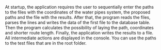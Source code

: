 At startup, the application requires the user to sequentially enter the paths to the files with the coordinates of the water pipes system, the proposed paths and the file with the results. After that, the program reads the files, parses the lines and writes the data of the first file to the database table. Then the program calculates the possibility of laying the path, coordinates and shorter route length. Finally, the application writes the results to a file. All intermediate actions are displayed in the console. You can use the paths to the test files that are in the root folder.
